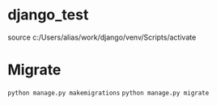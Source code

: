 # django_test

source c:/Users/alias/work/django/venv/Scripts/activate

# Migrate

`python manage.py makemigrations`
`python manage.py migrate`
